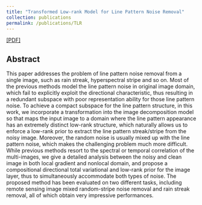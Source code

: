 ```yaml
---
title: "Transformed Low-rank Model for Line Pattern Noise Removal"
collection: publications
permalink: /publications/TLR
---
```

[[PDF]](https://owuchangyuo.github.io/files/TLR.pdf) 


## Abstract
This paper addresses the problem of line pattern noise removal from a single image, such as rain streak, hyperspectral stripe and so on. Most of the previous methods model the line pattern noise in original image domain, which fail to explicitly exploit the directional characteristic, thus resulting in a redundant subspace with poor representation ability for those line pattern noise. To achieve a compact
subspace for the line pattern structure, in this work, we incorporate a transformation into the image decomposition model so that maps the input image to a domain where the line pattern appearance has an extremely distinct low-rank structure, which naturally allows us to enforce a low-rank prior to extract the line pattern streak/stripe from the noisy image. Moreover, the random noise is usually mixed up with the line pattern noise, which makes the challenging problem much more difficult. While previous methods resort to the spectral or temporal correlation of the multi-images, we give a detailed analysis between the noisy and clean image in both local gradient and nonlocal domain, and propose a compositional directional total variational and low-rank prior for the image layer, thus to simultaneously accommodate both types of noise. The proposed method has been evaluated on two different tasks, including remote sensing image mixed random-stripe noise removal and rain streak removal, all of which obtain very impressive performances.
